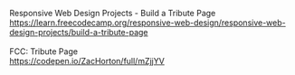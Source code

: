 Responsive Web Design Projects - Build a Tribute Page<br />
https://learn.freecodecamp.org/responsive-web-design/responsive-web-design-projects/build-a-tribute-page<br />
<br />
FCC: Tribute Page<br />
https://codepen.io/ZacHorton/full/mZjjYV<br />
